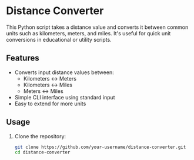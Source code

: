 
# Distance Converter

This Python script takes a distance value and converts it between common units such as kilometers, meters, and miles. It's useful for quick unit conversions in educational or utility scripts.

## Features

- Converts input distance values between:
  - Kilometers ↔ Meters
  - Kilometers ↔ Miles
  - Meters ↔ Miles
- Simple CLI interface using standard input
- Easy to extend for more units

## Usage

1. Clone the repository:

   ```bash
   git clone https://github.com/your-username/distance-converter.git
   cd distance-converter
